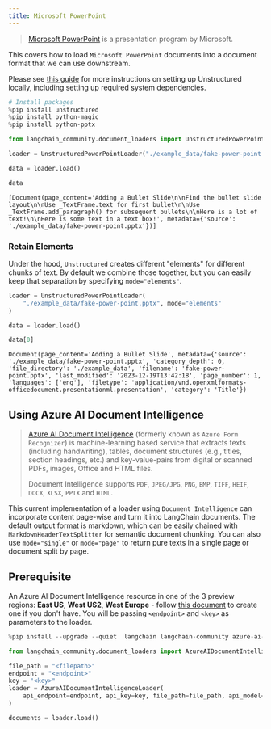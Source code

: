 ```yaml
---
title: Microsoft PowerPoint
---
```


>[Microsoft PowerPoint](https://en.wikipedia.org/wiki/Microsoft_PowerPoint) is a presentation program by Microsoft.

This covers how to load `Microsoft PowerPoint` documents into a document format that we can use downstream.

Please see [this guide](/oss/integrations/providers/unstructured/) for more instructions on setting up Unstructured locally, including setting up required system dependencies.

```python
# Install packages
%pip install unstructured
%pip install python-magic
%pip install python-pptx
```

```python
from langchain_community.document_loaders import UnstructuredPowerPointLoader

loader = UnstructuredPowerPointLoader("./example_data/fake-power-point.pptx")

data = loader.load()

data
```

```output
[Document(page_content='Adding a Bullet Slide\n\nFind the bullet slide layout\n\nUse _TextFrame.text for first bullet\n\nUse _TextFrame.add_paragraph() for subsequent bullets\n\nHere is a lot of text!\n\nHere is some text in a text box!', metadata={'source': './example_data/fake-power-point.pptx'})]
```

### Retain Elements

Under the hood, `Unstructured` creates different "elements" for different chunks of text. By default we combine those together, but you can easily keep that separation by specifying `mode="elements"`.

```python
loader = UnstructuredPowerPointLoader(
    "./example_data/fake-power-point.pptx", mode="elements"
)

data = loader.load()

data[0]
```

```output
Document(page_content='Adding a Bullet Slide', metadata={'source': './example_data/fake-power-point.pptx', 'category_depth': 0, 'file_directory': './example_data', 'filename': 'fake-power-point.pptx', 'last_modified': '2023-12-19T13:42:18', 'page_number': 1, 'languages': ['eng'], 'filetype': 'application/vnd.openxmlformats-officedocument.presentationml.presentation', 'category': 'Title'})
```

## Using Azure AI Document Intelligence

>[Azure AI Document Intelligence](https://aka.ms/doc-intelligence) (formerly known as `Azure Form Recognizer`) is machine-learning
>based service that extracts texts (including handwriting), tables, document structures (e.g., titles, section headings, etc.) and key-value-pairs from
>digital or scanned PDFs, images, Office and HTML files.
>
>Document Intelligence supports `PDF`, `JPEG/JPG`, `PNG`, `BMP`, `TIFF`, `HEIF`, `DOCX`, `XLSX`, `PPTX` and `HTML`.

This current implementation of a loader using `Document Intelligence` can incorporate content page-wise and turn it into LangChain documents. The default output format is markdown, which can be easily chained with `MarkdownHeaderTextSplitter` for semantic document chunking. You can also use `mode="single"` or `mode="page"` to return pure texts in a single page or document split by page.

## Prerequisite

An Azure AI Document Intelligence resource in one of the 3 preview regions: **East US**, **West US2**, **West Europe** - follow [this document](https://learn.microsoft.com/azure/ai-services/document-intelligence/create-document-intelligence-resource?view=doc-intel-4.0.0) to create one if you don't have. You will be passing `<endpoint>` and `<key>` as parameters to the loader.

```python
%pip install --upgrade --quiet  langchain langchain-community azure-ai-documentintelligence
```

```python
from langchain_community.document_loaders import AzureAIDocumentIntelligenceLoader

file_path = "<filepath>"
endpoint = "<endpoint>"
key = "<key>"
loader = AzureAIDocumentIntelligenceLoader(
    api_endpoint=endpoint, api_key=key, file_path=file_path, api_model="prebuilt-layout"
)

documents = loader.load()
```
